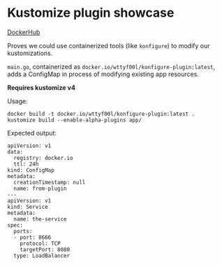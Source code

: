 # Kustomize plugin showcase

[DockerHub](https://hub.docker.com/repository/docker/wttyf00l/konfigure-plugin)

Proves we could use containerized tools (like `konfigure`) to modify our
kustomizations.

`main.go`, containerized as `docker.io/wttyf00l/konfigure-plugin:latest`, adds a ConfigMap in
process of modifying existing app resources.

**Requires kustomize v4**

Usage:
```
docker build -t docker.io/wttyf00l/konfigure-plugin:latest .
kustomize build --enable-alpha-plugins app/
```

Expected output:
```
apiVersion: v1
data:
  registry: docker.io
  ttl: 24h
kind: ConfigMap
metadata:
  creationTimestamp: null
  name: from-plugin
---
apiVersion: v1
kind: Service
metadata:
  name: the-service
spec:
  ports:
  - port: 8666
    protocol: TCP
    targetPort: 8080
  type: LoadBalancer
```
